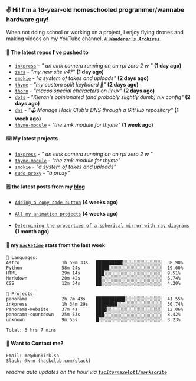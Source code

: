 ### ✌️ Hi! I'm a 16-year-old homeschooled programmer/wannabe hardware guy!

When not doing school or working on a project, I enjoy flying drones and making videos on my YouTube channel, [**_`A Wanderer's Archives`_**](https://youtube.com/@wanderer.archives).

#### 👷 The latest repos I've pushed to

- [`inkpress`](https://github.com/taciturnaxolotl/inkpress) - _" an eink camera running on an rpi zero 2 w "_ **(1 day ago)**
- [`zera`](https://github.com/taciturnaxolotl/zera) - _"my new site v4?"_ **(1 day ago)**
- [`smokie`](https://github.com/taciturnaxolotl/smokie) - _"a system of takes and uploads"_ **(2 days ago)**
- [`thyme`](https://github.com/taciturnaxolotl/thyme) - _"my custom split keyboard 🫶"_ **(2 days ago)**
- [`thorn`](https://github.com/taciturnaxolotl/thorn) - _"macos special characters on linux"_ **(2 days ago)**
- [`dots`](https://github.com/taciturnaxolotl/dots) - _"Kieran's opinionated (and probably slightly dumb) nix config"_ **(2 days ago)**
- [`dns`](https://github.com/hackclub/dns) - _"🕹 Manage Hack Club's DNS through a GitHub repository"_ **(1 week ago)**
- [`thyme-module`](https://github.com/taciturnaxolotl/thyme-module) - _"the zmk module for thyme"_ **(1 week ago)**

#### ⌨️ My latest projects

- [`inkpress`](https://github.com/taciturnaxolotl/inkpress) - _" an eink camera running on an rpi zero 2 w "_
- [`thyme-module`](https://github.com/taciturnaxolotl/thyme-module) - _"the zmk module for thyme"_
- [`smokie`](https://github.com/taciturnaxolotl/smokie) - _"a system of takes and uploads"_
- [`sudo-proxy`](https://github.com/taciturnaxolotl/sudo-proxy) - _"a proxy"_

#### 🗒️ the latest posts from my [blog](https://dunkirk.sh)

- [`Adding a copy code button`](https://dunkirk.sh/blog/adding-a-copy-button/) **(4 weeks ago)**

- [`All my animation projects`](https://dunkirk.sh/blog/my-animations/) **(4 weeks ago)**

- [`Determining the properties of a spherical mirror with ray diagrams`](https://dunkirk.sh/blog/spherical-ray-diagrams/) **(1 month ago)**



#### 📡 my [_`hackatime`_](https://waka.hackclub.com) stats from the last week

```text
💾 Languages:
Astro                1h 59m 33s   ██████████░░░░░░░░░░░░░░░  38.90%
Python               58m 24s      █████░░░░░░░░░░░░░░░░░░░░  19.00%
HTML                 29m 14s      ███░░░░░░░░░░░░░░░░░░░░░░  9.51%
Markdown             20m 42s      ██░░░░░░░░░░░░░░░░░░░░░░░  6.74%
CSS                  12m 54s      ██░░░░░░░░░░░░░░░░░░░░░░░  4.20%

💼 Projects:
panorama             2h 7m 43s    ███████████░░░░░░░░░░░░░░  41.55%
inkpress             1h 34m 29s   ████████░░░░░░░░░░░░░░░░░  30.74%
Panorama-Website     37m 4s       ████░░░░░░░░░░░░░░░░░░░░░  12.06%
panorama-countdown   25m 53s      ███░░░░░░░░░░░░░░░░░░░░░░  8.42%
unknown              9m 55s       █░░░░░░░░░░░░░░░░░░░░░░░░  3.23%

Total: 5 hrs 7 mins
```

#### 📮 Want to Contact me?

```text
Email: me@dunkirk.sh
Slack: @krn (hackclub.com/slack)
```

_readme auto updates on the hour via [**`taciturnaxolotl/markscribe`**](https://github.com/taciturnaxolotl/markscribe)_
